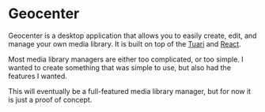 # Geocenter
Geocenter is a desktop application that allows you to easily create, edit, and manage your own media library. It is built on top of the [Tuari](https://tauri.app/) and [React](https://reactjs.org/).

Most media library managers are either too complicated, or too simple. I wanted to create something that was simple to use, but also had the features I wanted.

This will eventually be a full-featured media library manager, but for now it is just a proof of concept.